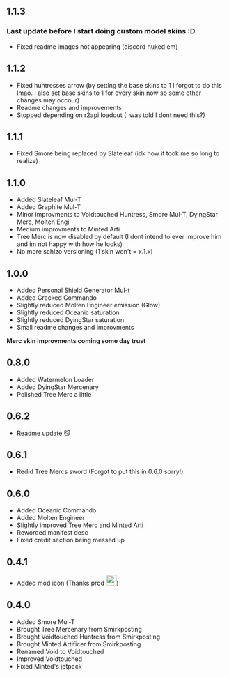 ## 1.1.3

### Last update before I start doing custom model skins :D 

- Fixed readme images not appearing (discord nuked em)

## 1.1.2

- Fixed huntresses arrow (by setting the base skins to 1 I forgot to do this lmao. I also set base skins to 1 for every skin now so some other changes may occour)
- Readme changes and improvements
- Stopped depending on r2api loadout (I was told I dont need this?)

## 1.1.1

- Fixed Smore being replaced by Slateleaf (idk how it took me so long to realize)

## 1.1.0

- Added Slateleaf Mul-T
- Added Graphite Mul-T
- Minor improvments to Voidtouched Huntress, Smore Mul-T, DyingStar Merc, Molten Engi
- Medium improvments to Minted Arti
- Tree Merc is now disabled by default (I dont intend to ever improve him and im not happy with how he looks)
- No more schizo versioning (1 skin won't = x.1.x)

## 1.0.0 

- Added Personal Shield Generator Mul-t
- Added Cracked Commando
- Slightly reduced Molten Engineer emission (Glow)
- Slightly reduced Oceanic saturation
- Slightly reduced DyingStar saturation
- Small readme changes and improvments

**Merc skin improvments coming some day trust**

## 0.8.0

- Added Watermelon Loader
- Added DyingStar Mercenary
- Polished Tree Merc a little

## 0.6.2

- Readme update :smirk_cat:

## 0.6.1

- Redid Tree Mercs sword (Forgot to put this in 0.6.0 sorry!)

## 0.6.0

- Added Oceanic Commando
- Added Molten Engineer
- Slightly improved Tree Merc and Minted Arti
- Reworded manifest desc
- Fixed credit section being messed up

## 0.4.1

- Added mod icon (Thanks prod <img src="https://cdn.discordapp.com/attachments/1068690527693848597/1097206203706245160/smirkingcat.png" width="24"/>)

## 0.4.0

- Added Smore Mul-T
- Brought Tree Mercenary from Smirkposting
- Brought Voidtouched Huntress from Smirkposting
- Brought Minted Artificer from Smirkposting
- Renamed Void to Voidtouched
- Improved Voidtouched
- Fixed Minted's jetpack

